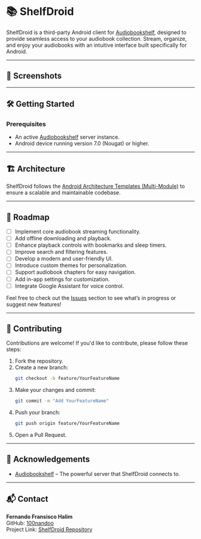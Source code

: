 # 📚 ShelfDroid

ShelfDroid is a third-party Android client for [Audiobookshelf](https://github.com/advplyr/audiobookshelf), designed to provide seamless access to your audiobook collection. Stream, organize, and enjoy your audiobooks with an intuitive interface built specifically for Android.

---

## 📸 Screenshots
<!-- Add screenshots of your app here -->

---

## 🛠 Getting Started

### Prerequisites
- An active [Audiobookshelf](https://github.com/advplyr/audiobookshelf) server instance.
- Android device running version 7.0 (Nougat) or higher.

---

## 🏗 Architecture
ShelfDroid follows the [Android Architecture Templates (Multi-Module)](https://github.com/android/architecture-templates/tree/multimodule) to ensure a scalable and maintainable codebase.

---

## 📅 Roadmap
- [ ] Implement core audiobook streaming functionality.
- [ ] Add offline downloading and playback.
- [ ] Enhance playback controls with bookmarks and sleep timers.
- [ ] Improve search and filtering features.
- [ ] Develop a modern and user-friendly UI.
- [ ] Introduce custom themes for personalization.
- [ ] Support audiobook chapters for easy navigation.
- [ ] Add in-app settings for customization.
- [ ] Integrate Google Assistant for voice control.

Feel free to check out the [Issues](https://github.com/100nandoo/shelfdroid/issues) section to see what’s in progress or suggest new features!

---

## 🤝 Contributing

Contributions are welcome! If you'd like to contribute, please follow these steps:

1. Fork the repository.
2. Create a new branch:
    ```bash
    git checkout -b feature/YourFeatureName
    ```
3. Make your changes and commit:
    ```bash
    git commit -m "Add YourFeatureName"
    ```
4. Push your branch:
    ```bash
    git push origin feature/YourFeatureName
    ```
5. Open a Pull Request.

---

## 🙌 Acknowledgements
- [Audiobookshelf](https://github.com/advplyr/audiobookshelf) – The powerful server that ShelfDroid connects to.

---

## 📬 Contact
**Fernando Fransisco Halim**  
GitHub: [100nandoo](https://github.com/100nandoo)  
Project Link: [ShelfDroid Repository](https://github.com/100nandoo/shelfdroid)


